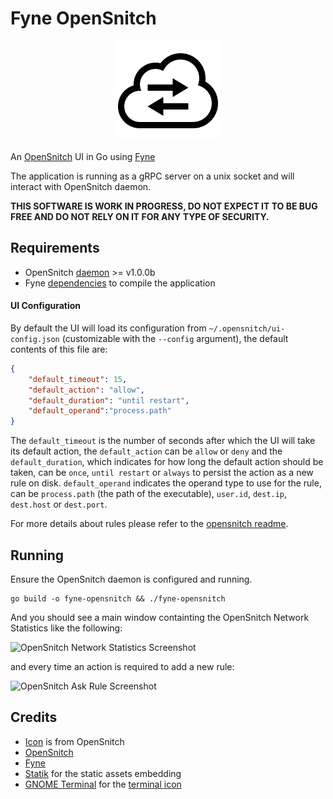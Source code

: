 # Fyne OpenSnitch

<div align="center">
    <img alt="Fyne OpenSnitch" src="Icon.png" height="160" />
</div>

An [OpenSnitch](https://github.com/evilsocket/opensnitch) UI in Go using [Fyne](https://fyne.io)

The application is running as a gRPC server on a unix socket and will interact with OpenSnitch daemon.

**THIS SOFTWARE IS WORK IN PROGRESS, DO NOT EXPECT IT TO BE BUG FREE AND DO NOT RELY ON IT FOR ANY TYPE OF SECURITY.**

## Requirements

- OpenSnitch [daemon](https://github.com/evilsocket/opensnitch#daemon) >= v1.0.0b
- Fyne [dependencies](https://github.com/fyne-io/fyne#prerequisites) to compile the application

#### UI Configuration

By default the UI will load its configuration from `~/.opensnitch/ui-config.json` (customizable with the `--config` argument), the default contents of this file are:

```json
{
    "default_timeout": 15,
    "default_action": "allow",
    "default_duration": "until restart",
    "default_operand":"process.path"
}
```

The `default_timeout` is the number of seconds after which the UI will take its
default action, the `default_action` can be `allow` or `deny` and the
`default_duration`, which indicates for how long the default action should be
taken, can be `once`, `until restart` or `always` to persist the action as a new
rule on disk. `default_operand` indicates the operand type to use for
the rule, can be `process.path` (the path of the executable), `user.id`,
`dest.ip`, `dest.host` or `dest.port`.

For more details about rules please refer to the [opensnitch readme](https://github.com/evilsocket/opensnitch/blob/master/README.md#rules).

## Running

Ensure the OpenSnitch daemon is configured and running.

    go build -o fyne-opensnitch && ./fyne-opensnitch

And you should see a main window containting the OpenSnitch Network Statistics like the following:

![OpenSnitch Network Statistics Screenshot](screenshot/network_stats.png)

and every time an action is required to add a new rule:

![OpenSnitch Ask Rule Screenshot](screenshot/ask_rule.png)


## Credits

- [Icon](https://github.com/evilsocket/opensnitch/blob/v1.3.0/ui/opensnitch/res/icon.png) is from OpenSnitch
- [OpenSnitch](https://github.com/evilsocket/opensnitch)
- [Fyne](https://github.com/fyne-io/fyne)
- [Statik](https://github.com/rakyll/statik) for the static assets embedding
- [GNOME Terminal](https://github.com/GNOME/gnome-terminal) for the [terminal icon](https://github.com/GNOME/gnome-terminal/blob/gnome-3-32/data/icons/hicolor_apps_scalable_org.gnome.Terminal.svg)